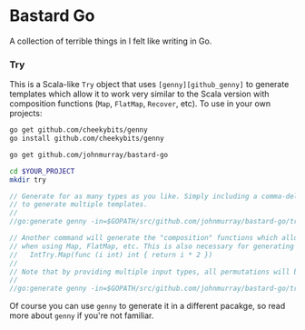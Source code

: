 # Bastard Go

A collection of terrible things in I felt like writing in Go.


### Try

This is a Scala-like `Try` object that uses `[genny][github_genny]` to generate templates which allow it to
work very similar to the Scala version with composition functions (`Map`, `FlatMap`, `Recover`, etc). To use
in your own projects:

```bash
go get github.com/cheekybits/genny
go install github.com/cheekybits/genny

go get github.com/johnmurray/bastard-go

cd $YOUR_PROJECT
mkdir try
```

```go
// Generate for as many types as you like. Simply including a comma-delimited list for `Type` will cause genny
// to generate multiple templates.
//
//go:generate genny -in=$GOPATH/src/github.com/johnmurray/bastard-go/try/try_base.go -out=try/try_base.go gen "Type=int,string,bool"

// Another command will generate the "composition" functions which allow you to convert from one type to another
// when using Map, FlatMap, etc. This is also necessary for generating same-type conversions. Such as:
//   IntTry.Map(func (i int) int { return i * 2 })
//
// Note that by providing multiple input types, all permutations will be generated.
//
//go:generate genny -in=$GOPATH/src/github.com/johnmurray/bastard-go/try/try_compose.go -out=try/try_compose.go gen "FromType=int,string,bool ToType=int,string,bool"
```

Of course you can use `genny` to generate it in a different pacakge, so read more about `genny` if you're not familiar.


  [github_genny]: https://github.com/cheekybits/genny
  [johnmurray_io]: http://www.johnmurray.io/log/2017/11/27/Go-Try.html
